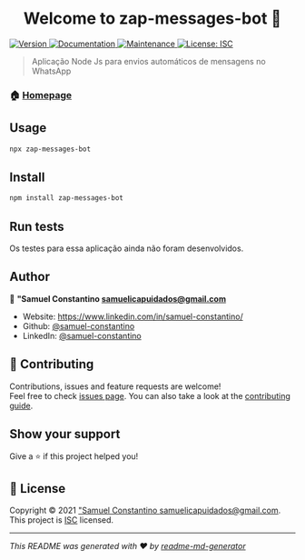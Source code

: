 <h1 align="center">Welcome to zap-messages-bot 👋</h1>
<p>
  <a href="https://www.npmjs.com/package/zap-messages-bot" target="_blank">
    <img alt="Version" src="https://img.shields.io/npm/v/zap-messages-bot.svg">
  </a>
  <a href="https://github.com/samuel-constantino/vovo-zap#readme" target="_blank">
    <img alt="Documentation" src="https://img.shields.io/badge/documentation-yes-brightgreen.svg" />
  </a>
  <a href="https://github.com/samuel-constantino/vovo-zap/graphs/commit-activity" target="_blank">
    <img alt="Maintenance" src="https://img.shields.io/badge/Maintained%3F-yes-green.svg" />
  </a>
  <a href="https://github.com/samuel-constantino/vovo-zap/blob/master/LICENSE" target="_blank">
    <img alt="License: ISC" src="https://img.shields.io/github/license/samuel-constantino/zap-messages-bot" />
  </a>
</p>

> Aplicação Node Js para envios automáticos de mensagens no WhatsApp

### 🏠 [Homepage](https://github.com/samuel-constantino/vovo-zap#readme)

## Usage

```sh
npx zap-messages-bot
```

## Install

```sh
npm install zap-messages-bot
```

## Run tests

Os testes para essa aplicação ainda não foram desenvolvidos.

## Author

👤 **&#34;Samuel Constantino <samuelicapuidados@gmail.com>**

* Website: https://www.linkedin.com/in/samuel-constantino/
* Github: [@samuel-constantino](https://github.com/samuel-constantino)
* LinkedIn: [@samuel-constantino](https://linkedin.com/in/samuel-constantino)

## 🤝 Contributing

Contributions, issues and feature requests are welcome!<br />Feel free to check [issues page](https://github.com/samuel-constantino/vovo-zap/issues). You can also take a look at the [contributing guide](https://github.com/samuel-constantino/vovo-zap/blob/master/CONTRIBUTING.md).

## Show your support

Give a ⭐️ if this project helped you!

## 📝 License

Copyright © 2021 [&#34;Samuel Constantino <samuelicapuidados@gmail.com>](https://github.com/samuel-constantino).<br />
This project is [ISC](https://github.com/samuel-constantino/vovo-zap/blob/master/LICENSE) licensed.

***
_This README was generated with ❤️ by [readme-md-generator](https://github.com/kefranabg/readme-md-generator)_
